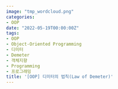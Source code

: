 ```yaml
---
image: "tmp_wordcloud.png"
categories:
- OOP
date: "2022-05-19T00:00:00Z"
tags:
- OOP
- Object-Oriented Programming
- 디미터
- Demeter
- 객체지향
- Programming
- 프로그래밍
title: '[OOP] 디미터의 법칙(Law of Demeter)'
---
```


